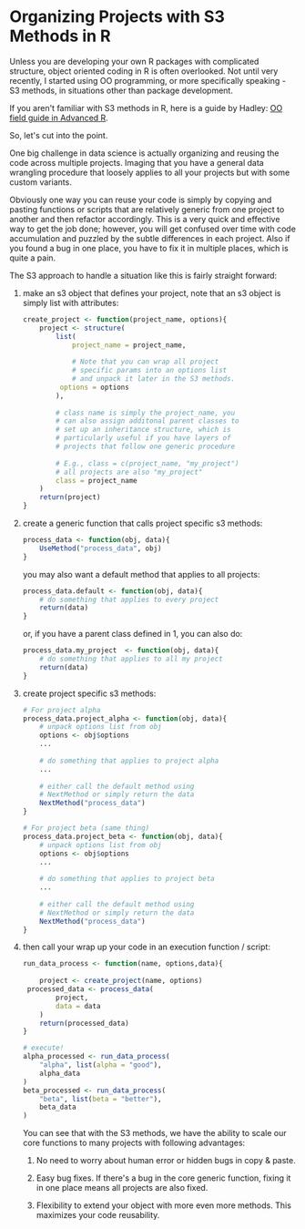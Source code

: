 # Organizing Projects with S3 Methods in R 

Unless you are developing your own R packages with complicated structure, object oriented coding in R is often overlooked.  Not until very recently, I started using OO programming, or more specifically speaking - S3 methods, in situations other than package development. 

If you aren't familiar with S3 methods in R, here is a guide by Hadley: [OO field guide in Advanced R](http://adv-r.had.co.nz/OO-essentials.html).

So, let's cut into the point. 

One big challenge in data science is actually organizing and reusing the code across multiple projects. Imaging that you have a general data wrangling procedure that loosely applies to all your projects but with some custom variants.

Obviously one way you can reuse your code is simply by copying and pasting functions or scripts that are relatively generic from one project to another and then refactor accordingly. This is a very quick and effective way to get the job done; however, you will get confused over time with code accumulation and puzzled by the subtle differences in each project. Also if you found a bug in one place, you have to fix it in multiple places, which is quite a pain. 

 The S3 approach to handle a situation like this is fairly straight forward:

1. make an s3 object that defines your project, note that an s3 object is simply list with attributes:

   ```R
   create_project <- function(project_name, options){
       project <- structure(
           list(
               project_name = project_name,
               
               # Note that you can wrap all project 
               # specific params into an options list 
               # and unpack it later in the S3 methods.
           	options = options
           ),
      
           # class name is simply the project_name, you 
           # can also assign additonal parent classes to
           # set up an inheritance structure, which is 
           # particularly useful if you have layers of 
           # projects that follow one generic procedure
       
           # E.g., class = c(project_name, "my_project")
           # all projects are also "my_project"
           class = project_name
       )
       return(project)
   }
   ```

2. create a generic function that calls project specific s3 methods:

   ```R
   process_data <- function(obj, data){
       UseMethod("process_data", obj)
   }
   ```

   you may also want a default method that applies to all projects:

   ```R
   process_data.default <- function(obj, data){
       # do something that applies to every project
       return(data)
   }
   ```

   or, if you have a parent class defined in 1, you can also do:

   ```R
   process_data.my_project  <- function(obj, data){
       # do something that applies to all my project
       return(data)
   }
   ```

3. create project specific s3 methods:

   ```R
   # For project alpha
   process_data.project_alpha <- function(obj, data){
       # unpack options list from obj
       options <- obj$options
       ...
       
       # do something that applies to project alpha
       ...
       
       # either call the default method using 
       # NextMethod or simply return the data
       NextMethod("process_data")
   }
   ```

   ```R
   # For project beta (same thing)
   process_data.project_beta <- function(obj, data){
       # unpack options list from obj
       options <- obj$options
       ...
       
       # do something that applies to project beta
       ...
       
       # either call the default method using 
       # NextMethod or simply return the data
       NextMethod("process_data")
   }
   ```

4. then call your wrap up your code in an execution function / script:

   ```R
   run_data_process <- function(name, options,data){
       
       project <- create_project(name, options)
   	processed_data <- process_data(
           project, 
           data = data
       )
       return(processed_data)
   }
   
   # execute!
   alpha_processed <- run_data_process(
       "alpha", list(alpha = "good"), 
       alpha_data
   )
   beta_processed <- run_data_process(
       "beta", list(beta = "better"), 
       beta_data
   )
   ```

   You can see that with the S3 methods, we have the ability to scale our core functions to many projects with following advantages:

   1. No need to worry about human error or hidden bugs in copy & paste.  

   2. Easy bug fixes. If there's a bug in the core generic function, fixing it in one place means all projects are also fixed. 

   3. Flexibility to extend your object with more even more methods. This maximizes your code reusability. 








